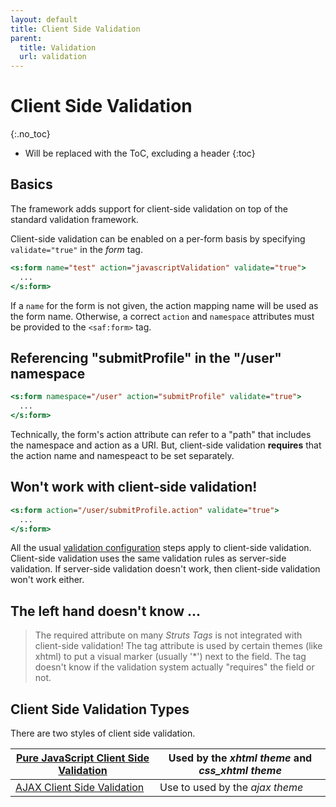 ```yaml
---
layout: default
title: Client Side Validation
parent:
  title: Validation
  url: validation
---
```


# Client Side Validation
{:.no_toc}

* Will be replaced with the ToC, excluding a header
{:toc}

## Basics

The framework adds support for client-side validation on top of the standard validation framework.

Client-side validation can be enabled on a per-form basis by specifying `validate="true"` in the _form_ tag.

```jsp
<s:form name="test" action="javascriptValidation" validate="true">
  ...
</s:form>
```

If a `name` for the form is not given, the action mapping name will be used as the form name. Otherwise, a correct 
`action` and `namespace` attributes must be provided to the `<saf:form>` tag.

## Referencing "submitProfile" in the "/user" namespace

```jsp
<s:form namespace="/user" action="submitProfile" validate="true">
  ...
</s:form>
```

Technically, the form's action attribute can refer to a "path" that includes the namespace and action as a URI. 
But, client-side validation **requires** that the action name and namespeact to be set separately.

## Won't work with client-side validation!

```jsp
<s:form action="/user/submitProfile.action" validate="true">
  ...
</s:form>

```

All the usual [validation configuration](validation) steps apply to client-side validation. Client-side validation 
uses the same validation rules as server-side validation. If server-side validation doesn't work, then client-side 
validation won't work either.

## The left hand doesn't know ...

> The required attribute on many _Struts Tags_ is not integrated with client-side validation! The tag attribute is used 
> by certain themes (like xhtml) to put a visual marker (usually '*') next to the field. The tag doesn't know 
> if the validation system actually "requires" the field or not.

## Client Side Validation Types

There are two styles of client side validation.

|[Pure JavaScript Client Side Validation](pure-java-script-client-side-validation)|Used by the _xhtml theme_ and _css_xhtml theme_|
|-----------------------------------------------------|--------------------------------------------------|
|[AJAX Client Side Validation](ajax-client-side-validation)|Use to used by the _ajax theme_ |
